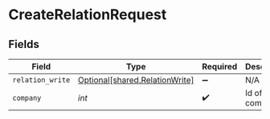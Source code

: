 # CreateRelationRequest


## Fields

| Field                                                                  | Type                                                                   | Required                                                               | Description                                                            |
| ---------------------------------------------------------------------- | ---------------------------------------------------------------------- | ---------------------------------------------------------------------- | ---------------------------------------------------------------------- |
| `relation_write`                                                       | [Optional[shared.RelationWrite]](../../models/shared/relationwrite.md) | :heavy_minus_sign:                                                     | N/A                                                                    |
| `company`                                                              | *int*                                                                  | :heavy_check_mark:                                                     | Id of the company                                                      |